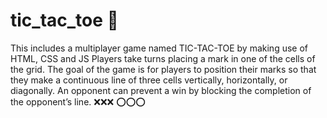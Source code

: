 # tic_tac_toe 🥇
This includes a multiplayer game named TIC-TAC-TOE by making use of HTML, CSS and JS
Players take turns placing a mark in one of the cells of the grid. The goal of the game is for players to position their marks so that they make a continuous line of three cells vertically, horizontally, or diagonally. An opponent can prevent a win by blocking the completion of the opponent’s line. 
 ❌❌❌ ⭕⭕⭕ 
